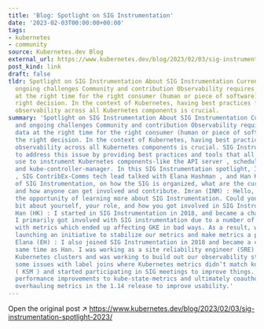 ```yaml
---
title: 'Blog: Spotlight on SIG Instrumentation'
date: '2023-02-03T00:00:00+00:00'
tags:
- kubernetes
- community
source: Kubernetes.dev Blog
external_url: https://www.kubernetes.dev/blog/2023/02/03/sig-instrumentation-spotlight-2023/
post_kind: link
draft: false
tldr: Spotlight on SIG Instrumentation About SIG Instrumentation Current status and
  ongoing challenges Community and contribution Observability requires the right data
  at the right time for the right consumer (human or piece of software) to make the
  right decision. In the context of Kubernetes, having best practices for cluster
  observability across all Kubernetes components is crucial.
summary: 'Spotlight on SIG Instrumentation About SIG Instrumentation Current status
  and ongoing challenges Community and contribution Observability requires the right
  data at the right time for the right consumer (human or piece of software) to make
  the right decision. In the context of Kubernetes, having best practices for cluster
  observability across all Kubernetes components is crucial. SIG Instrumentation helps
  to address this issue by providing best practices and tools that all other SIGs
  use to instrument Kubernetes components-like the API server , scheduler , kubelet
  and kube-controller-manager. In this SIG Instrumentation spotlight, Imran Noor Mohamed
  , SIG ContribEx-Comms tech lead talked with Elana Hashman , and Han Kang , chairs
  of SIG Instrumentation, on how the SIG is organized, what are the current challenges
  and how anyone can get involved and contribute. Imran (INM) : Hello, thank you for
  the opportunity of learning more about SIG Instrumentation. Could you tell us a
  bit about yourself, your role, and how you got involved in SIG Instrumentation?
  Han (HK) : I started in SIG Instrumentation in 2018, and became a chair in 2020.
  I primarily got involved with SIG instrumentation due to a number of upstream issues
  with metrics which ended up affecting GKE in bad ways. As a result, we ended up
  launching an initiative to stabilize our metrics and make metrics a proper API.
  Elana (EH) : I also joined SIG Instrumentation in 2018 and became a chair at the
  same time as Han. I was working as a site reliability engineer (SRE) on bare metal
  Kubernetes clusters and was working to build out our observability stack. I encountered
  some issues with label joins where Kubernetes metrics didn’t match kube-state-metrics
  ( KSM ) and started participating in SIG meetings to improve things. I helped test
  performance improvements to kube-state-metrics and ultimately coauthored a KEP for
  overhauling metrics in the 1.14 release to improve usability.'
---
```

Open the original post ↗ https://www.kubernetes.dev/blog/2023/02/03/sig-instrumentation-spotlight-2023/
